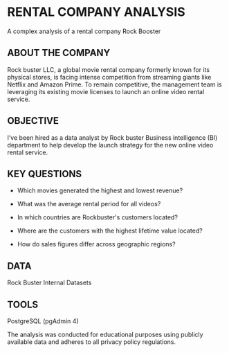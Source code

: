 # RENTAL COMPANY ANALYSIS 
A complex analysis of a rental company Rock Booster 

## ABOUT THE COMPANY 
Rock buster LLC, a global movie rental company formerly known for its physical stores, is facing intense competition from streaming giants like Netflix and Amazon Prime. To remain competitive, the management team is leveraging its existing movie licenses to launch an online video rental service.

## OBJECTIVE 
I’ve been hired as a data analyst by Rock buster Business intelligence (BI) department to help develop the launch strategy for the new online video rental service.

## KEY QUESTIONS 

- Which movies generated the highest and lowest revenue?

- What was the average rental period for all videos?

- In which countries are Rockbuster's customers located?

- Where are the customers with the highest lifetime value located?
  
- How do sales figures differ across geographic regions?

## DATA 
Rock Buster Internal Datasets 

## TOOLS 

PostgreSQL (pgAdmin 4)

The analysis was conducted for educational purposes using publicly available data and adheres to all privacy policy regulations.
